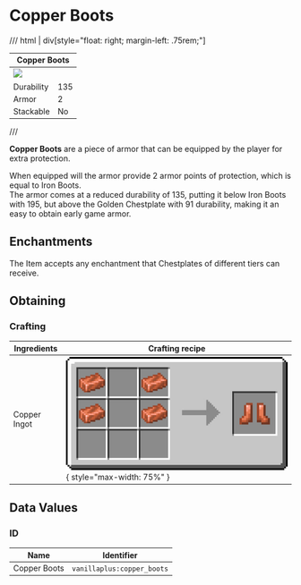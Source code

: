 # Copper Boots

/// html | div[style="float: right; margin-left: .75rem;"]
<table>
  <thead>
    <tr>
      <th style="text-align: center;" colspan="2">Copper Boots</td>
    </tr>
  </thead>
  <tbody>
    <tr>
      <td colspan="2"><img src="../../../assets/img/items/copper_boots.png" style="max-width: 250px;">
    </tr>
    <tr>
      <td>Durability</td>
      <td>135</td>
    </tr>
    <tr>
      <td>Armor</td>
      <td>2</td>
    </tr>
    <tr>
      <td>Stackable</td>
      <td>No</td>
    </tr>
  </tbody>
</table>
///

**Copper Boots** are a piece of armor that can be equipped by the player for extra protection.

When equipped will the armor provide 2 armor points of protection, which is equal to Iron Boots.  
The armor comes at a reduced durability of 135, putting it below Iron Boots with 195, but above the Golden Chestplate with 91 durability, making it an easy to obtain early game armor.

## Enchantments

The Item accepts any enchantment that Chestplates of different tiers can receive.

## Obtaining

### Crafting

| Ingredients  | Crafting recipe                                                                      |
|--------------|--------------------------------------------------------------------------------------|
| Copper Ingot | ![copper_boots](../../assets/img/recipes/copper_boots.png){ style="max-width: 75%" } |

## Data Values

### ID

| Name         | Identifier                 |
|--------------|----------------------------|
| Copper Boots | `vanillaplus:copper_boots` |